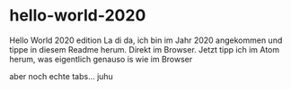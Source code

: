 # hello-world-2020
Hello World 2020 edition
La di da, ich bin im Jahr 2020 angekommen und tippe in diesem Readme herum. Direkt im Browser.
Jetzt tipp ich im Atom herum, was eigentlich genauso is wie im Browser

aber noch echte tabs... juhu
